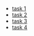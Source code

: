 - [task 1](https://pnoryk.github.io/test/1)
- [task 2](https://pnoryk.github.io/test/2)
- [task 3](https://pnoryk.github.io/test/3)
- [task 4](https://pnoryk.github.io/test/4)